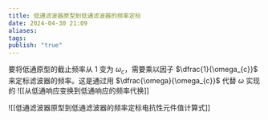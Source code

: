 ```yaml
---
title: 低通滤波器原型到低通滤波器的频率定标
date: 2024-04-30 21:09
aliases: 
tags: 
publish: "true"
---
```

要将低通原型的截止频率从 1 变为 $\omega_{c}$，需要乘以因子 $\dfrac{1}{\omega_{c}}$ 来定标滤波器的频率。这是通过用 $\dfrac{\omega}{\omega_{c}}$ 代替 $\omega$ 实现的
![[从低通响应变换到低通响应的频率代换]]

![[低通滤波器原型到低通滤波器的频率定标电抗性元件值计算式]]
